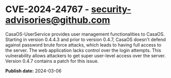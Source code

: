 # CVE-2024-24767 - security-advisories@github.com

CasaOS-UserService provides user management functionalities to CasaOS. Starting in version 0.4.4.3 and prior to version 0.4.7, CasaOS doesn't defend against password brute force attacks, which leads to having full access to the server. The web application lacks control over the login attempts. This vulnerability allows attackers to get super user-level access over the server. Version 0.4.7 contains a patch for this issue.

**Publish date:** 2024-03-06
